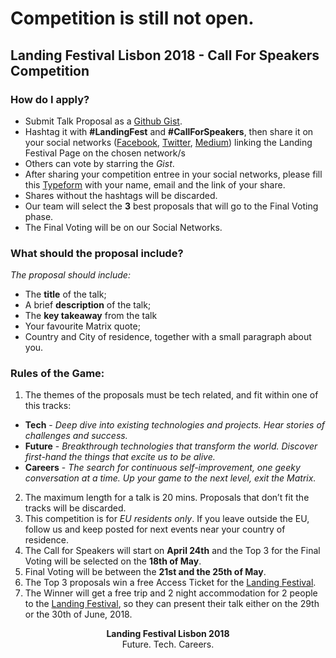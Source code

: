# Competition is still not open.

## Landing Festival Lisbon 2018 - Call For Speakers Competition

### How do I apply?

- Submit Talk Proposal as a [Github Gist](https://gist.github.com/).
- Hashtag it with __#LandingFest__ and __#CallForSpeakers__, then share it on your social networks ([Facebook](https://www.facebook.com/LandingFestivalPage/), [Twitter](https://twitter.com/LandingFest), [Medium](https://medium.com/landingfestival)) linking the Landing Festival Page on the chosen network/s
- Others can vote by starring the *Gist*.
- After sharing your competition entree in your social networks, please fill this [Typeform](https://landingjobs.typeform.com/to/x3IuPP) with your name, email and the link of your share.
- Shares without the hashtags will be discarded.
- Our team will select the __3__ best proposals that will go to the Final Voting phase.
- The Final Voting will be on our Social Networks.

### What should the proposal include?

*The proposal should include:*
- The __title__ of the talk;
- A brief __description__ of the talk;
- The __key takeaway__ from the talk
- Your favourite Matrix quote;
- Country and City of residence, together with a small paragraph about you.

### Rules of the Game:

1. The themes of the proposals must be tech related, and fit within one of this tracks:
- __Tech__ - *Deep dive into existing technologies and projects. Hear stories of challenges and success.*
- __Future__ - *Breakthrough technologies that transform the world. Discover first-hand the things that excite us to be alive.*
- __Careers__ - *The search for continuous self-improvement, one geeky conversation at a time. Up your game to the next level, exit the Matrix.*
2. The maximum length for a talk is 20 mins. Proposals that don’t fit the tracks will be discarded.
3. This competition is for *EU residents only*. If you leave outside the EU, follow us and keep posted for next events near your country of residence.
4. The Call for Speakers will start on **April 24th** and the Top 3 for the Final Voting will be selected on the **18th of May**.
5. Final Voting will be between the **21st and the 25th of May**.
7. The Top 3 proposals win a free Access Ticket for the [Landing Festival](https://landingfestival.com/lisbon).
8. The Winner will get a free trip and 2 night accommodation for 2 people to the [Landing Festival](https://landingfestival.com/lisbon), so they can present their talk either on the 29th or the 30th of June, 2018.


<p align="center"> <b>Landing Festival Lisbon 2018</b></br> Future. Tech. Careers. </p>
